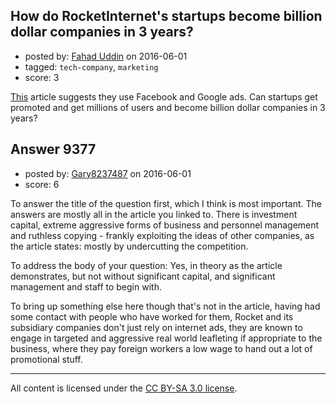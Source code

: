 ## How do RocketInternet's startups become billion dollar companies in 3 years?

- posted by: [Fahad Uddin](https://stackexchange.com/users/160083/fahad-uddin) on 2016-06-01
- tagged: `tech-company`, `marketing`
- score: 3

[This][1] article suggests they use Facebook and Google ads. Can startups get promoted and get millions of users and become billion dollar companies in 3 years?


  [1]: http://thehustle.co/rocket-internet-oliver-samwer


## Answer 9377

- posted by: [Gary8237487](https://stackexchange.com/users/8553060/gary8237487) on 2016-06-01
- score: 6

To answer the title of the question first, which I think is most important. The answers are mostly all in the article you linked to. There is investment capital, extreme aggressive forms of business and personnel  management and ruthless copying - frankly exploiting the ideas of other companies, as the article states: mostly by undercutting the competition.

To address the body of your question: Yes, in theory as the article demonstrates, but not without significant capital, and significant  management and staff to begin with.

To bring up something else here though that's not in the article, having had some contact with people who have worked for them, Rocket and its subsidiary companies don't just rely on internet ads, they are known to engage in targeted and aggressive real world leafleting if appropriate to the business, where they pay foreign workers a low wage to hand out a lot of promotional stuff. 



---

All content is licensed under the [CC BY-SA 3.0 license](https://creativecommons.org/licenses/by-sa/3.0/).
